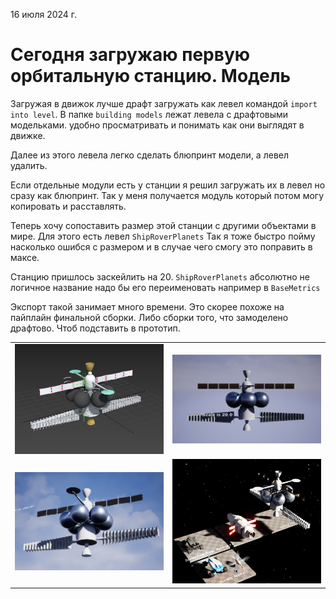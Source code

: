 16 июля 2024 г. 

# Сегодня загружаю первую орбитальную станцию. Модель

Загружая в движок лучше драфт загружать как левел командой `import into level`. В папке `building models` лежат левела с драфтовыми модельками. удобно просматривать и понимать как они выглядят в движке. 

Далее из этого левела легко сделать блюпринт модели, а левел удалить.

Если отдельные модули есть у станции я решил загружать их в левел но сразу как блюпринт. Так у меня получается модуль который потом могу копировать и расставлять. 

Теперь хочу сопоставить размер этой станции с другими объектами в мире. Для этого есть левел `ShipRoverPlanets` Так я тоже быстро пойму насколько ошибся с размером и  в случае чего смогу это поправить в максе. 

Станцию пришлось заскейлить на 20. `ShipRoverPlanets` абсолютно не логичное название надо бы его переименовать например в `BaseMetrics`

Экспорт такой занимает много времени. Это скорее похоже на пайплайн финальной сборки. Либо сборки того, что замоделено драфтово. Чтоб подставить в прототип. 

<table><tbody>
  <tr>
    <td><img src='images/stationA.max-Autodesk3dsMax2020_240716223555.jpeg'></td>
    <td><img src='images/TheAsteroids-UnrealEditor_240716223524.jpeg'></td>
  </tr>
  <tr>
    <td><img src='images/TheAsteroids-UnrealEditor_240716223446.jpeg'></td>
    <td><img src='images/TheAsteroids-UnrealEditor_240716223351.jpeg'></td>
  </tr>
</tbody></table>
